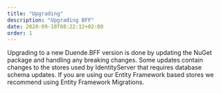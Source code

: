 ```yaml
---
title: "Upgrading"
description: "Upgrading BFF"
date: 2020-09-10T08:22:12+02:00
order: 1
---
```


Upgrading to a new Duende.BFF version is done by updating the NuGet package and handling any breaking
changes. Some updates contain changes to the stores used by IdentityServer that requires database
schema updates. If you are using our Entity Framework based stores we recommend using Entity Framework
Migrations.
